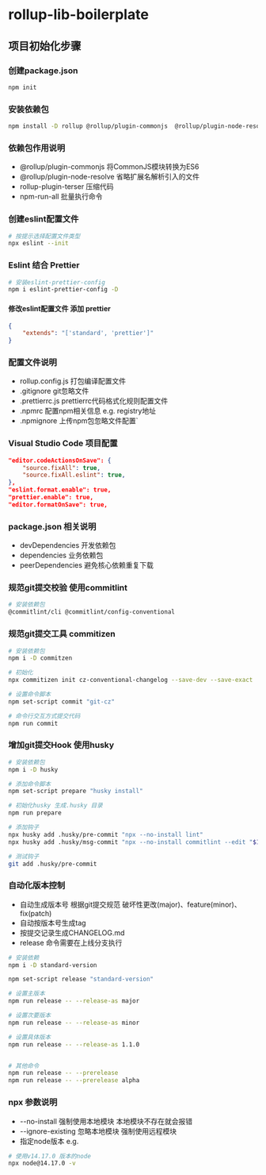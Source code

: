# rollup-lib-boilerplate

## 项目初始化步骤

### 创建package.json

```bash
npm init
```

### 安装依赖包
```bash
npm install -D rollup @rollup/plugin-commonjs  @rollup/plugin-node-resolve rollup-plugin-terser npm-run-all eslint
```

### 依赖包作用说明
- @rollup/plugin-commonjs 将CommonJS模块转换为ES6
- @rollup/plugin-node-resolve 省略扩展名解析引入的文件
- rollup-plugin-terser 压缩代码
- npm-run-all 批量执行命令

### 创建eslint配置文件
```bash
# 按提示选择配置文件类型
npx eslint --init
```

### Eslint 结合 Prettier
```bash
# 安装eslint-prettier-config
npm i eslint-prettier-config -D
```
#### 修改eslint配置文件 添加 prettier
```json
{
    "extends": "['standard', 'prettier']"
}
```


### 配置文件说明
- rollup.config.js 打包编译配置文件
- .gitignore git忽略文件
- .prettierrc.js prettierrc代码格式化规则配置文件
- .npmrc 配置npm相关信息 e.g. registry地址
- .npmignore 上传npm包忽略文件配置`

### Visual Studio Code 项目配置
```json
"editor.codeActionsOnSave": {
    "source.fixAll": true,
    "source.fixAll.eslint": true,
},
"eslint.format.enable": true,
"prettier.enable": true,
"editor.formatOnSave": true,
```

### package.json 相关说明
- devDependencies 开发依赖包
- dependencies 业务依赖包
- peerDependencies 避免核心依赖重复下载

### 规范git提交校验 使用commitlint
```bash
# 安装依赖包
@commitlint/cli @commitlint/config-conventional

```

### 规范git提交工具 commitizen
```bash
# 安装依赖包
npm i -D commitzen

# 初始化
npx commitizen init cz-conventional-changelog --save-dev --save-exact

# 设置命令脚本
npm set-script commit "git-cz"

# 命令行交互方式提交代码
npm run commit
```

### 增加git提交Hook 使用husky
```bash
# 安装依赖包
npm i -D husky

# 添加命令脚本
npm set-script prepare "husky install"

# 初始化husky 生成.husky 目录
npm run prepare

# 添加钩子
npx husky add .husky/pre-commit "npx --no-install lint"
npx husky add .husky/msg-commit "npx --no-install commitlint --edit "$1""

# 测试钩子
git add .husky/pre-commit
```

### 自动化版本控制
- 自动生成版本号 根据git提交规范 破坏性更改(major)、feature(minor)、fix(patch)
- 自动按版本号生成tag
- 按提交记录生成CHANGELOG.md
- release 命令需要在上线分支执行
```bash
# 安装依赖
npm i -D standard-version

npm set-script release "standard-version"

# 设置主版本
npm run release -- --release-as major

# 设置次要版本
npm run release -- --release-as minor

# 设置具体版本
npm run release -- --release-as 1.1.0


# 其他命令
npm run release -- --prerelease
npm run release -- --prerelease alpha

```

### npx 参数说明
- --no-install 强制使用本地模块 本地模块不存在就会报错
- --ignore-existing 忽略本地模块 强制使用远程模块
- 指定node版本 e.g.
```bash
# 使用v14.17.0 版本的node
npx node@14.17.0 -v
```

